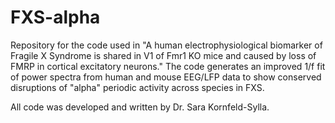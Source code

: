 # FXS-alpha
Repository for the code used in "A human electrophysiological biomarker of Fragile X Syndrome is shared in V1 of Fmr1 KO mice and caused by loss of FMRP in cortical excitatory neurons." The code generates an improved 1/f fit of power spectra from human and mouse EEG/LFP data to show conserved disruptions of "alpha" periodic activity across species in FXS.

All code was developed and written by Dr. Sara Kornfeld-Sylla.
